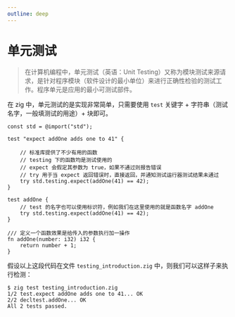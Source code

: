 ```yaml
---
outline: deep
---
```


# 单元测试

> 在计算机编程中，单元测试（英语：Unit Testing）又称为模块测试来源请求，是针对程序模块（软件设计的最小单位）来进行正确性检验的测试工作。程序单元是应用的最小可测试部件。

在 zig 中，单元测试的是实现非常简单，只需要使用 `test` 关键字 + 字符串（测试名字，一般填测试的用途）+ 块即可。

```zig
const std = @import("std");

test "expect addOne adds one to 41" {

    // 标准库提供了不少有用的函数
    // testing 下的函数均是测试使用的
    // expect 会假定其参数为 true，如果不通过则报告错误
    // try 用于当 expect 返回错误时，直接返回，并通知测试运行器测试结果未通过
    try std.testing.expect(addOne(41) == 42);
}

test addOne {
    // test 的名字也可以使用标识符，例如我们在这里使用的就是函数名字 addOne
    try std.testing.expect(addOne(41) == 42);
}

/// 定义一个函数效果是给传入的参数执行加一操作
fn addOne(number: i32) i32 {
    return number + 1;
}
```

假设以上这段代码在文件 `testing_introduction.zig` 中，则我们可以这样子来执行检测：

```shell
$ zig test testing_introduction.zig
1/2 test.expect addOne adds one to 41... OK
2/2 decltest.addOne... OK
All 2 tests passed.
```